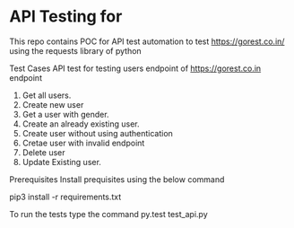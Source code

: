 # API Testing for 

This repo contains POC for API test automation to test https://gorest.co.in/ using the requests library of python

Test Cases
API test for testing users endpoint of https://gorest.co.in endpoint

1. Get all users.
2. Create new user
3. Get a user with gender.
4. Create an already existing user.
5. Create user without using authentication
6. Cretae user with invalid endpoint
7. Delete user
8. Update Existing user.

Prerequisites
Install prequisites using the below command

pip3 install -r requirements.txt

To run the tests type the command py.test test_api.py
